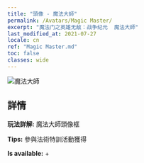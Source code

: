 ```yaml
---
title: "頭像 - 魔法大師"
permalink: /Avatars/Magic Master/
excerpt: "魔法门之英雄无敌：战争纪元  魔法大師"
last_modified_at: 2021-07-27
locale: cn
ref: "Magic Master.md"
toc: false
classes: wide
---
```

 ![魔法大師](/images/a/avatarFrame_37.png)

## 詳情

 **玩法詳解:** 魔法大師頭像框 

 **Tips:** 參與法術特訓活動獲得 

 **Is available:**  + 


